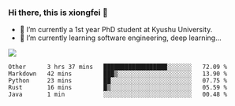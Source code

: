 ### Hi there, this is xiongfei 👋


- 🔭 I’m currently a 1st year PhD student at Kyushu University.
- 🌱 I’m currently learning software engineering, deep learning...

<!--
**Toma62299781/Toma62299781** is a ✨ _special_ ✨ repository because its `README.md` (this file) appears on your GitHub profile.
Here are some ideas to get you started:
-->

![](https://github-readme-stats.vercel.app/api?username=Toma62299781)

<!--START_SECTION:waka-->
```text
Other      3 hrs 37 mins   ██████████████████░░░░░░░   72.09 % 
Markdown   42 mins         ███▒░░░░░░░░░░░░░░░░░░░░░   13.90 % 
Python     23 mins         ██░░░░░░░░░░░░░░░░░░░░░░░   07.75 % 
Rust       16 mins         █▒░░░░░░░░░░░░░░░░░░░░░░░   05.59 % 
Java       1 min           ░░░░░░░░░░░░░░░░░░░░░░░░░   00.48 % 
```
<!--END_SECTION:waka-->

